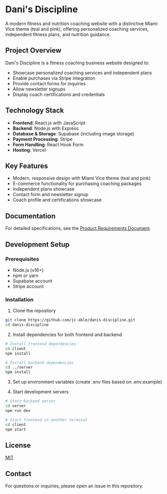 # Dani's Discipline

A modern fitness and nutrition coaching website with a distinctive Miami Vice theme (teal and pink), offering personalized coaching services, independent fitness plans, and nutrition guidance.

## Project Overview

Dani's Discipline is a fitness coaching business website designed to:
- Showcase personalized coaching services and independent plans
- Enable purchases via Stripe integration
- Provide contact forms for inquiries
- Allow newsletter signups
- Display coach certifications and credentials

## Technology Stack

- **Frontend**: React.js with JavaScript
- **Backend**: Node.js with Express
- **Database & Storage**: Supabase (including image storage)
- **Payment Processing**: Stripe
- **Form Handling**: React Hook Form
- **Hosting**: Vercel

## Key Features

- Modern, responsive design with Miami Vice theme (teal and pink)
- E-commerce functionality for purchasing coaching packages
- Independent plans showcase
- Contact form and newsletter signup
- Coach profile and certifications showcase

## Documentation

For detailed specifications, see the [Product Requirements Document](docs/PRD.md).

## Development Setup

### Prerequisites
- Node.js (v16+)
- npm or yarn
- Supabase account
- Stripe account

### Installation
1. Clone the repository
```bash
git clone https://github.com/jc-able/danis-discipline.git
cd danis-discipline
```

2. Install dependencies for both frontend and backend
```bash
# Install frontend dependencies
cd client
npm install

# Install backend dependencies
cd ../server
npm install
```

3. Set up environment variables (create .env files based on .env.example)

4. Start development servers
```bash
# Start backend server
cd server
npm run dev

# Start frontend in another terminal
cd client
npm start
```

## License

[MIT](LICENSE)

## Contact

For questions or inquiries, please open an issue in this repository.